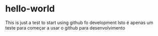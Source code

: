 # hello-world
This is just a test to start using github fo development
Isto é apenas um teste para começar a usar o github para desenvolvimento
